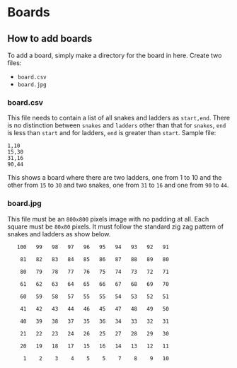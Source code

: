 # Boards

## How to add boards

To add a board, simply make a directory for the board in here. Create two
files:

+ `board.csv`
+ `board.jpg`

### board.csv

This file needs to contain a list of all snakes and ladders as `start,end`.
There is no distinction between `snakes` and `ladders` other than that for
`snakes`, `end` is less than `start` and for ladders, `end` is greater than
`start`. Sample file:

```csv
1,10
15,30
31,16
90,44
```

This shows a board where there are two ladders, one from 1 to 10 and the other
from `15` to `30` and two snakes, one from `31` to `16` and one from `90` to
`44`.


### board.jpg

This file must be an `800x800` pixels image with no padding at all. Each square
must be `80x80` pixels. It must follow the standard zig zag pattern of snakes
and ladders as show below.

```
   100   99   98   97   96   95   94   93   92   91

    81   82   83   84   85   86   87   88   89   80

    80   79   78   77   76   75   74   73   72   71

    61   62   63   64   65   66   67   68   69   70

    60   59   58   57   55   55   54   53   52   51

    41   42   43   44   46   45   47   48   49   50

    40   39   38   37   35   36   34   33   32   31

    21   22   23   24   26   25   27   28   29   30

    20   19   18   17   15   16   14   13   12   11

     1    2    3    4    5    5    7    8    9   10
```
